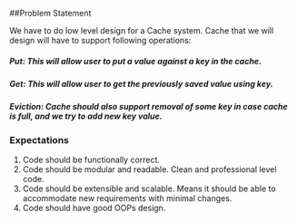 ##Problem Statement

We have to do low level design for a Cache system. Cache that we will design will have to support following operations:

##### Put: This will allow user to put a value against a key in the cache.
##### Get: This will allow user to get the previously saved value using key.
##### Eviction: Cache should also support removal of some key in case cache is full, and we try to add new key value.

### Expectations

1. Code should be functionally correct.
2. Code should be modular and readable. Clean and professional level code.
3. Code should be extensible and scalable. Means it should be able to accommodate new requirements with minimal changes.
4. Code should have good OOPs design.